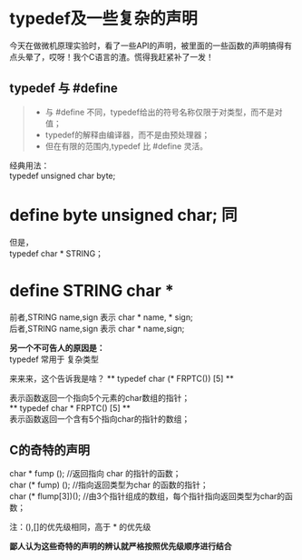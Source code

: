 # typedef及一些复杂的声明   

今天在做微机原理实验时，看了一些API的声明，被里面的一些函数的声明搞得有点头晕了，哎呀！我个C语言的渣。慌得我赶紧补了一发！


## typedef 与 #define  

> - 与 #define 不同，typedef给出的符号名称仅限于对类型，而不是对值；   
> - typedef的解释由编译器，而不是由预处理器；  
> - 但在有限的范围内,typedef 比 #define 灵活。

经典用法：  
typedef unsigned char byte;  
# define byte unsigned char;  同  

但是，  
typedef char * STRING；
# define STRING char *     

前者,STRING name,sign 表示 char * name, * sign;  
后者,STRING name,sign 表示 char * name,sign;    


**另一个不可告人的原因是：**     
typedef 常用于 复杂类型      

来来来，这个告诉我是啥？  ** typedef char (* FRPTC()) [5] **    

表示函数返回一个指向5个元素的char数组的指针；   
** typedef char * FRPTC() [5] **     
表示函数返回一个含有5个指向char的指针的数组；   

## C的奇特的声明


char * fump ();       //返回指向 char 的指针的函数；    
char (* fump) ();     //指向返回类型为char 的函数的指针；   
char (* flump[3])();  //由3个指针组成的数组，每个指针指向返回类型为char的函数；   

注：(),[]的优先级相同，高于 * 的优先级

**鄙人认为这些奇特的声明的辨认就严格按照优先级顺序进行结合**

